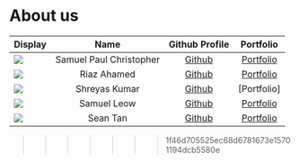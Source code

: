# About us

Display | Name | Github Profile | Portfolio 
--------|:----:|:--------------:|:---------:
![](https://avatars3.githubusercontent.com/u/13195220?s=460&u=7a16696cc4ed27621159c782afd285b7b37a4971&v=4) | Samuel Paul Christopher | [Github](https://github.com/samuelchristopher) | [Portfolio](http://bit.do/samchrisfeb2020)
![](https://via.placeholder.com/100.png?text=Photo) | Riaz Ahamed | [Github](https://github.com/riazaham) | [Portfolio](team/riazaham.md)
![](https://via.placeholder.com/100.png?text=Photo) | Shreyas Kumar | [Github](https://github.com/shreytheshreyas) | [Portfolio]
![](https://via.placeholder.com/100.png?text=Photo) | Samuel Leow | [Github](https://github.com/samuellleow) | [Portfolio](docs/team/johndoe.md)
![](https://via.placeholder.com/100.png?text=Photo) | Sean Tan | [Github](https://github.com/) | [Portfolio](docs/team/johndoe.md)
 
>>>>>>> 1f46d705525ec68d6781673e15701194dcb5580e
